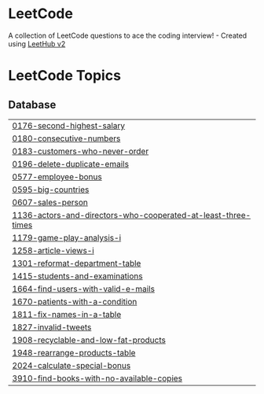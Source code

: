 # LeetCode
A collection of LeetCode questions to ace the coding interview! - Created using [LeetHub v2](https://github.com/arunbhardwaj/LeetHub-2.0)

<!---LeetCode Topics Start-->
# LeetCode Topics
## Database
|  |
| ------- |
| [0176-second-highest-salary](https://github.com/ErenzaL/LeetCode/tree/master/0176-second-highest-salary) |
| [0180-consecutive-numbers](https://github.com/ErenzaL/LeetCode/tree/master/0180-consecutive-numbers) |
| [0183-customers-who-never-order](https://github.com/ErenzaL/LeetCode/tree/master/0183-customers-who-never-order) |
| [0196-delete-duplicate-emails](https://github.com/ErenzaL/LeetCode/tree/master/0196-delete-duplicate-emails) |
| [0577-employee-bonus](https://github.com/ErenzaL/LeetCode/tree/master/0577-employee-bonus) |
| [0595-big-countries](https://github.com/ErenzaL/LeetCode/tree/master/0595-big-countries) |
| [0607-sales-person](https://github.com/ErenzaL/LeetCode/tree/master/0607-sales-person) |
| [1136-actors-and-directors-who-cooperated-at-least-three-times](https://github.com/ErenzaL/LeetCode/tree/master/1136-actors-and-directors-who-cooperated-at-least-three-times) |
| [1179-game-play-analysis-i](https://github.com/ErenzaL/LeetCode/tree/master/1179-game-play-analysis-i) |
| [1258-article-views-i](https://github.com/ErenzaL/LeetCode/tree/master/1258-article-views-i) |
| [1301-reformat-department-table](https://github.com/ErenzaL/LeetCode/tree/master/1301-reformat-department-table) |
| [1415-students-and-examinations](https://github.com/ErenzaL/LeetCode/tree/master/1415-students-and-examinations) |
| [1664-find-users-with-valid-e-mails](https://github.com/ErenzaL/LeetCode/tree/master/1664-find-users-with-valid-e-mails) |
| [1670-patients-with-a-condition](https://github.com/ErenzaL/LeetCode/tree/master/1670-patients-with-a-condition) |
| [1811-fix-names-in-a-table](https://github.com/ErenzaL/LeetCode/tree/master/1811-fix-names-in-a-table) |
| [1827-invalid-tweets](https://github.com/ErenzaL/LeetCode/tree/master/1827-invalid-tweets) |
| [1908-recyclable-and-low-fat-products](https://github.com/ErenzaL/LeetCode/tree/master/1908-recyclable-and-low-fat-products) |
| [1948-rearrange-products-table](https://github.com/ErenzaL/LeetCode/tree/master/1948-rearrange-products-table) |
| [2024-calculate-special-bonus](https://github.com/ErenzaL/LeetCode/tree/master/2024-calculate-special-bonus) |
| [3910-find-books-with-no-available-copies](https://github.com/ErenzaL/LeetCode/tree/master/3910-find-books-with-no-available-copies) |
<!---LeetCode Topics End-->
